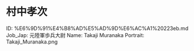 # 村中孝次

ID: %E6%9D%91%E4%B8%AD%E5%AD%9D%E6%AC%A1%20223eb.md
Job_Jap: 元陸軍歩兵大尉
Name: Takaji Muranaka
Portrait: Takaji_Muranaka.png